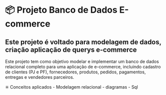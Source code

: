 # 📦 Projeto Banco de Dados E-commerce

## Este projeto é voltado para modelagem de dados, criação aplicação  de querys e-commerce 


Este projeto tem como objetivo modelar e implementar um banco de dados relacional completo para uma aplicação de e-commerce, incluindo cadastro de clientes (PJ e PF), fornecedores, produtos, pedidos, pagamentos, entregas e vendedores parceiros.

✳️ Conceitos aplicados - Modelagem relacional -  diagramas - Sql 
